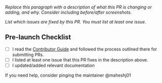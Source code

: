*Replace this paragraph with a description of what this PR is changing or adding, and why. Consider including before/after screenshots.*

*List which issues are fixed by this PR. You must list at least one issue.*


## Pre-launch Checklist

- [ ] I read the [Contributor Guide] and followed the process outlined there for submitting PRs.
- [ ] I listed at least one issue that this PR fixes in the description above.
- [ ] I updated/added relevant documentation

If you need help, consider pinging the maintainer @maheshj01

<!-- Links -->
[Contributor Guide]: https://github.com/maheshj01/searchfield/blob/master/CONTRIBUTING.md